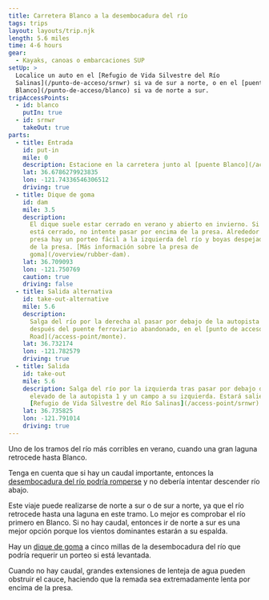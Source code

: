 ```yaml
---
title: Carretera Blanco a la desembocadura del río
tags: trips
layout: layouts/trip.njk
length: 5.6 miles
time: 4-6 hours
gear:
  - Kayaks, canoas o embarcaciones SUP
setUp: >
  Localice un auto en el [Refugio de Vida Silvestre del Río
  Salinas](/punto-de-acceso/srnwr) si va de sur a norte, o en el [puente
  Blanco](/punto-de-acceso/blanco) si va de norte a sur.
tripAccessPoints:
  - id: blanco
    putIn: true
  - id: srnwr
    takeOut: true
parts:
  - title: Entrada
    id: put-in
    mile: 0
    description: Estacione en la carretera junto al [puente Blanco](/access-points/blanco).
    lat: 36.6786279923835
    lon: -121.74336546306512
    driving: true
  - title: Dique de goma
    id: dam
    mile: 3.5
    description:
      El dique suele estar cerrado en verano y abierto en invierno. Si
      está cerrado, no intente pasar por encima de la presa. Alrededor de la
      presa hay un porteo fácil a la izquierda del río y boyas despejadas antes
      de la presa. [Más información sobre la presa de
      goma](/overview/rubber-dam).
    lat: 36.709093
    lon: -121.750769
    caution: true
    driving: false
  - title: Salida alternativa
    id: take-out-alternative
    mile: 5.6
    description:
      Salga del río por la derecha al pasar por debajo de la autopista 1,
      después del puente ferroviario abandonado, en el [punto de acceso de Monte
      Road](/access-point/monte).
    lat: 36.732174
    lon: -121.782579
    driving: true
  - title: Salida
    id: take-out
    mile: 5.6
    description: Salga del río por la izquierda tras pasar por debajo del paso
      elevado de la autopista 1 y un campo a su izquierda. Estará saliendo en el
      [Refugio de Vida Silvestre del Río Salinas](/access-point/srnwr).
    lat: 36.735825
    lon: -121.791014
    driving: true
---
```


Uno de los tramos del río más corribles en verano, cuando una gran laguna retrocede hasta Blanco.

Tenga en cuenta que si hay un caudal importante, entonces la [desembocadura del río podría romperse](/overview/safety#breach) y no debería intentar descender río abajo.

Este viaje puede realizarse de norte a sur o de sur a norte, ya que el río retrocede hasta una laguna en este tramo. Lo mejor es comprobar el río primero en Blanco. Si no hay caudal, entonces ir de norte a sur es una mejor opción porque los vientos dominantes estarán a su espalda.

Hay un [dique de goma](/overview/rubber-dam) a cinco millas de la desembocadura del río que podría requerir un porteo si está levantada.

Cuando no hay caudal, grandes extensiones de lenteja de agua pueden obstruir el cauce, haciendo que la remada sea extremadamente lenta por encima de la presa.

